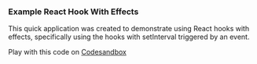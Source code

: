 ### Example React Hook With Effects

This quick application was created to demonstrate using React hooks with effects, specifically using the hooks with setInterval triggered by an event.

Play with this code on [Codesandbox](https://codesandbox.io/s/timer-hook-z8z73)
